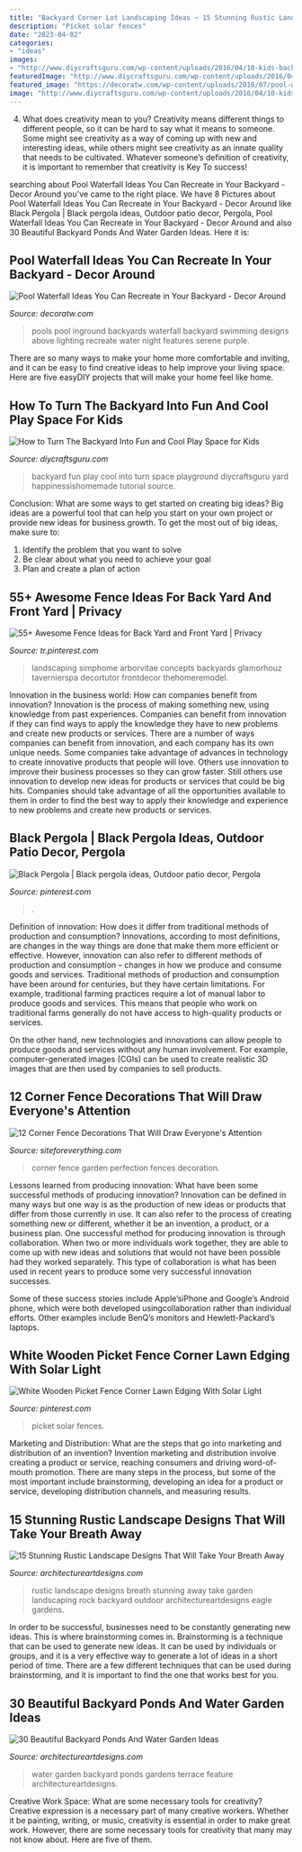 ```yaml
---
title: "Backyard Corner Lot Landscaping Ideas ~ 15 Stunning Rustic Landscape Designs That Will Take Your Breath Away"
description: "Picket solar fences"
date: "2023-04-02"
categories:
- "ideas"
images:
- "http://www.diycraftsguru.com/wp-content/uploads/2016/04/10-kids-backyard-playground.jpg"
featuredImage: "http://www.diycraftsguru.com/wp-content/uploads/2016/04/10-kids-backyard-playground.jpg"
featured_image: "https://decoratw.com/wp-content/uploads/2016/07/pool-waterfall-ideas-7.jpg"
image: "http://www.diycraftsguru.com/wp-content/uploads/2016/04/10-kids-backyard-playground.jpg"
---
```



4. What does creativity mean to you?
Creativity means different things to different people, so it can be hard to say what it means to someone. Some might see creativity as a way of coming up with new and interesting ideas, while others might see creativity as an innate quality that needs to be cultivated. Whatever someone’s definition of creativity, it is important to remember that creativity is Key To success!

	

		
searching about Pool Waterfall Ideas You Can Recreate in Your Backyard - Decor Around you've came to the right place. We have 8 Pictures about Pool Waterfall Ideas You Can Recreate in Your Backyard - Decor Around like Black Pergola | Black pergola ideas, Outdoor patio decor, Pergola, Pool Waterfall Ideas You Can Recreate in Your Backyard - Decor Around and also 30 Beautiful Backyard Ponds And Water Garden Ideas. Here it is:
		
    
## Pool Waterfall Ideas You Can Recreate In Your Backyard - Decor Around

<img loading=lazy src="https://decoratw.com/wp-content/uploads/2016/07/pool-waterfall-ideas-7.jpg" onerror="this.onerror=null;this.src='https://tse1.mm.bing.net/th?id=OIP.EEZpiO0GoI_B7TwdUMclgwHaE9&amp;pid=15.1';" alt="Pool Waterfall Ideas You Can Recreate in Your Backyard - Decor Around">

_Source: decoratw.com_

>pools pool inground backyards waterfall backyard swimming designs above lighting recreate water night features serene purple. 

	

There are so many ways to make your home more comfortable and inviting, and it can be easy to find creative ideas to help improve your living space. Here are five easyDIY projects that will make your home feel like home.

    
## How To Turn The Backyard Into Fun And Cool Play Space For Kids

<img loading=lazy src="http://www.diycraftsguru.com/wp-content/uploads/2016/04/10-kids-backyard-playground.jpg" onerror="this.onerror=null;this.src='https://tse4.mm.bing.net/th?id=OIP.QDzQ_dpCe9NtiSI-gQ_rAAHaSh&amp;pid=15.1';" alt="How to Turn The Backyard Into Fun and Cool Play Space for Kids">

_Source: diycraftsguru.com_

>backyard fun play cool into turn space playground diycraftsguru yard happinessishomemade tutorial source. 

	

Conclusion: What are some ways to get started on creating big ideas?
Big ideas are a powerful tool that can help you start on your own project or provide new ideas for business growth. To get the most out of big ideas, make sure to:
1. Identify the problem that you want to solve
2. Be clear about what you need to achieve your goal
3. Plan and create a plan of action

    
## 55+ Awesome Fence Ideas For Back Yard And Front Yard | Privacy

<img loading=lazy src="https://i.pinimg.com/736x/01/c7/c0/01c7c02e1846b2c69b184365184094dc.jpg" onerror="this.onerror=null;this.src='https://tse2.mm.bing.net/th?id=OIP.OFyyNbW8barY4kjqRDUpCQHaLE&amp;pid=15.1';" alt="55+ Awesome Fence Ideas for Back Yard and Front Yard | Privacy">

_Source: tr.pinterest.com_

>landscaping simphome arborvitae concepts backyards glamorhouz tavernierspa decortutor frontdecor thehomeremodel. 

	

Innovation in the business world: How can companies benefit from innovation?
Innovation is the process of making something new, using knowledge from past experiences. Companies can benefit from innovation if they can find ways to apply the knowledge they have to new problems and create new products or services. There are a number of ways companies can benefit from innovation, and each company has its own unique needs. Some companies take advantage of advances in technology to create innovative products that people will love. Others use innovation to improve their business processes so they can grow faster. Still others use innovation to develop new ideas for products or services that could be big hits. Companies should take advantage of all the opportunities available to them in order to find the best way to apply their knowledge and experience to new problems and create new products or services.

    
## Black Pergola | Black Pergola Ideas, Outdoor Patio Decor, Pergola

<img loading=lazy src="https://i.pinimg.com/736x/07/39/79/0739799b2b7acf553200df69efa01c73.jpg" onerror="this.onerror=null;this.src='https://tse2.mm.bing.net/th?id=OIP.4DIIx_Q15xeZASy9O1gjwgHaG_&amp;pid=15.1';" alt="Black Pergola | Black pergola ideas, Outdoor patio decor, Pergola">

_Source: pinterest.com_

>. 

	

Definition of innovation: How does it differ from traditional methods of production and consumption?
Innovations, according to most definitions, are changes in the way things are done that make them more efficient or effective. However, innovation can also refer to different methods of production and consumption – changes in how we produce and consume goods and services.
Traditional methods of production and consumption have been around for centuries, but they have certain limitations. For example, traditional farming practices require a lot of manual labor to produce goods and services. This means that people who work on traditional farms generally do not have access to high-quality products or services.

On the other hand, new technologies and innovations can allow people to produce goods and services without any human involvement. For example, computer-generated images (CGIs) can be used to create realistic 3D images that are then used by companies to sell products.

    
## 12 Corner Fence Decorations That Will Draw Everyone&#039;s Attention

<img loading=lazy src="http://siteforeverything.com/wp-content/uploads/2017/05/Corner-Fences-Garden-Decor-08.jpg" onerror="this.onerror=null;this.src='https://tse3.mm.bing.net/th?id=OIP.Q6l6YgwmTaVB4TaE4ZpdgAHaFj&amp;pid=15.1';" alt="12 Corner Fence Decorations That Will Draw Everyone&#039;s Attention">

_Source: siteforeverything.com_

>corner fence garden perfection fences decoration. 

	

Lessons learned from producing innovation: What have been some successful methods of producing innovation?
Innovation can be defined in many ways but one way is as the production of new ideas or products that differ from those currently in use. It can also refer to the process of creating something new or different, whether it be an invention, a product, or a business plan.
One successful method for producing innovation is through collaboration. When two or more individuals work together, they are able to come up with new ideas and solutions that would not have been possible had they worked separately. This type of collaboration is what has been used in recent years to produce some very successful innovation successes.

Some of these success stories include Apple’siPhone and Google’s Android phone, which were both developed usingcollaboration rather than individual efforts. Other examples include BenQ’s monitors and Hewlett-Packard’s laptops.

    
## White Wooden Picket Fence Corner Lawn Edging With Solar Light

<img loading=lazy src="https://i.pinimg.com/736x/fd/45/d7/fd45d7607a443fbf95396611ebbfb0e4.jpg" onerror="this.onerror=null;this.src='https://tse2.mm.bing.net/th?id=OIP.pyt7ZYjZ4vSuDBRsPKdp-gHaF1&amp;pid=15.1';" alt="White Wooden Picket Fence Corner Lawn Edging With Solar Light">

_Source: pinterest.com_

>picket solar fences. 

	

Marketing and Distribution: What are the steps that go into marketing and distribution of an invention?
Invention marketing and distribution involve creating a product or service, reaching consumers and driving word-of-mouth promotion. There are many steps in the process, but some of the most important include brainstorming, developing an idea for a product or service, developing distribution channels, and measuring results.

    
## 15 Stunning Rustic Landscape Designs That Will Take Your Breath Away

<img loading=lazy src="https://www.architectureartdesigns.com/wp-content/uploads/2016/10/15-Stunning-Rustic-Landscape-Designs-That-Will-Take-Your-Breath-Away-10.jpg" onerror="this.onerror=null;this.src='https://tse4.mm.bing.net/th?id=OIP.P4lBWyh9Dvtp-b41wIvY5gHaLG&amp;pid=15.1';" alt="15 Stunning Rustic Landscape Designs That Will Take Your Breath Away">

_Source: architectureartdesigns.com_

>rustic landscape designs breath stunning away take garden landscaping rock backyard outdoor architectureartdesigns eagle gardens. 

	

In order to be successful, businesses need to be constantly generating new ideas. This is where brainstorming comes in. Brainstorming is a technique that can be used to generate new ideas. It can be used by individuals or groups, and it is a very effective way to generate a lot of ideas in a short period of time. There are a few different techniques that can be used during brainstorming, and it is important to find the one that works best for you.

    
## 30 Beautiful Backyard Ponds And Water Garden Ideas

<img loading=lazy src="http://www.architectureartdesigns.com/wp-content/uploads/2013/04/Backyard-ArchitectureArtDesigns-31.jpg" onerror="this.onerror=null;this.src='https://tse4.mm.bing.net/th?id=OIP.iAF1w6XVdDXIKnw673YvjQHaK9&amp;pid=15.1';" alt="30 Beautiful Backyard Ponds And Water Garden Ideas">

_Source: architectureartdesigns.com_

>water garden backyard ponds gardens terrace feature architectureartdesigns. 

	

Creative Work Space: What are some necessary tools for creativity?
Creative expression is a necessary part of many creative workers. Whether it be painting, writing, or music, creativity is essential in order to make great work. However, there are some necessary tools for creativity that many may not know about. Here are five of them.

